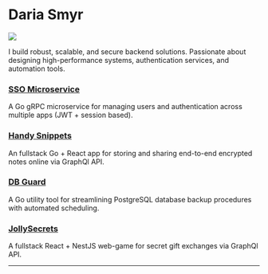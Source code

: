 # Daria Smyr
![](https://www.codewars.com/users/Daria%20Smyr/badges/large)

I build robust, scalable, and secure backend solutions. Passionate about designing high-performance systems, authentication services, and automation tools.

### <a href="https://github.com/dariasmyr/sso" target="_new">SSO Microservice</a>
A Go gRPC microservice for managing users and authentication across multiple apps (JWT + session based). 

### <a href="https://handy.foxtrot-stash.ru/" target="_new">Handy Snippets</a>
An fullstack Go + React app for storing and sharing end-to-end encrypted notes online via GraphQl API. 

### <a href="https://github.com/dariasmyr/db-guard" target="_new">DB Guard</a>
A Go utility tool for streamlining PostgreSQL database backup procedures with automated scheduling.

### <a href="https://jollysecrets.foxtrot-stash.ru/ru" target="_new">JollySecrets</a>
A fullstack React + NestJS web-game for secret gift exchanges via GraphQl API.


---
